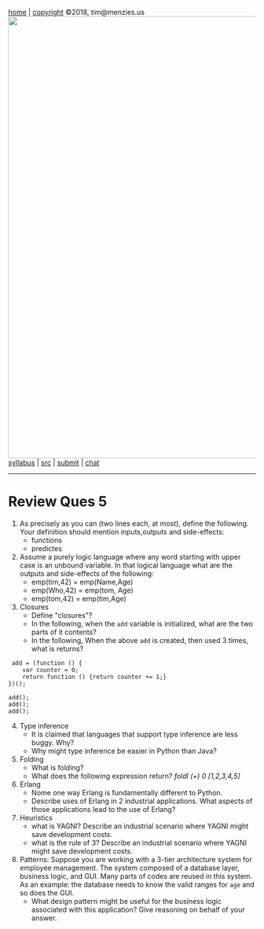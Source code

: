 [home](http://tiny.cc/seng18) |
[copyright](https://github.com/txt/seng18/blob/master/LICENSE.md) &copy;2018, tim&commat;menzies.us
<br>
[<img width=900 src="https://raw.githubusercontent.com/txt/seng18/master/img/banner.png">](http://tiny.cc/seng18)<br>
[syllabus](https://github.com/txt/seng18/blob/master/doc/syllabus.md) |
[src](https://github.com/txt/seng18/tree/master/src) |
[submit](http://tiny.cc/seng18give) |
[chat](https://seng18.slack.com/)


______



# Review Ques 5



1. As precisely as you can (two lines each, at most), define the following.  Your definition should mention inputs,outputs and side-effects:
    - functions
    - predictes
2. Assume a purely logic language where any word starting with upper case is an unbound variable.
   In that logical language what are the outputs and side-effects of the following:
    - emp(tim,42) = emp(Name,Age)
    - emp(Who,42)  =  emp(tom, Age)
    - emp(tom,42) = emp(tim,Age)
3. Closures
    -  Define "closures"?
    - In the following, when the `add` variable is initialized, what are the two parts of it contents?
    - In the following, When the above `add` is created, then used 3 times, what is returns?             

```
 add = (function () {
    var counter = 0;
    return function () {return counter += 1;}
})();

add();
add();
add();
```
4. Type inference
     - It is claimed that languages that support type inference are less buggy. Why?
     - Why might type inference be easier in Python than Java?
5. Folding
     - What is folding?
     - What does the following expression return? _foldl (+) 0 [1,2,3,4,5]_
6. Erlang
     - Nome one way Erlang is fundamentally different to Python.
     - Describe uses of Erlang in 2 industrial applications. What aspects of those applications lead to the
       use of Erlang?
7. Heuristics
     - what is YAGNI? Describe an industrial scenario where YAGNI might save development costs.
     - what is the  rule of 3? Describe an industrial scenario where YAGNI might save development costs.
8. Patterns: Suppose you are working with a 3-tier architecture system for employee management. The system composed of  a database layer, business logic, and GUI. Many parts of codes are reused in this system. As an example: the database needs to know the valid ranges for `age` and so does the GUI.
     - What design pattern might be useful for the  business logic associated with this application? Give reasoning on behalf of your answer.

